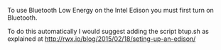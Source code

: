 To use Bluetooth Low Energy on the Intel Edison you must first turn on Bluetooth. 

To do this automatically I would suggest adding the script btup.sh as explained at http://rwx.io/blog/2015/02/18/seting-up-an-edison/


